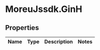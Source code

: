 # MoreuJssdk.GinH

## Properties
Name | Type | Description | Notes
------------ | ------------- | ------------- | -------------
